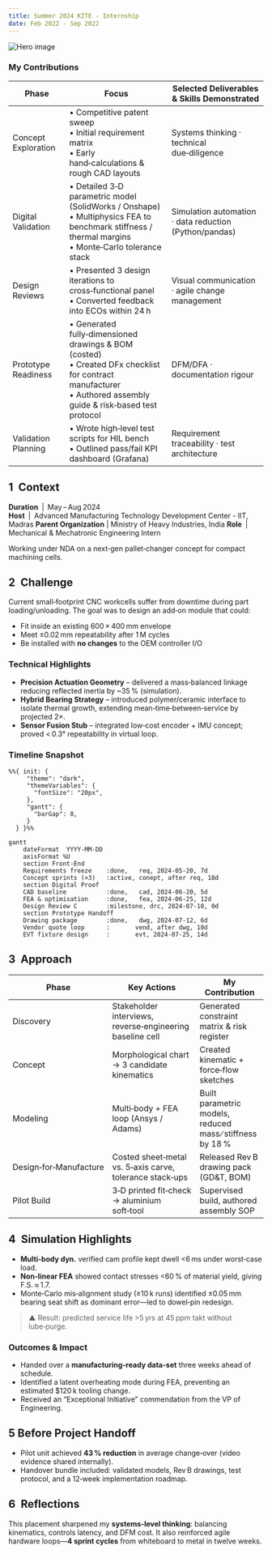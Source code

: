 ```yaml
---
title: Summer 2024 KITE - Internship
date: Feb 2022 - Sep 2022
---
```


![Hero image](https://images.pexels.com/photos/7254428/pexels-photo-7254428.jpeg?auto=compress&cs=tinysrgb&w=1260&h=750&dpr=2)

### My Contributions  
| Phase | Focus | Selected Deliverables & Skills Demonstrated |
|-------|-------|--------------------------------------------|
| Concept Exploration | • Competitive patent sweep <br>• Initial requirement matrix <br>• Early hand‑calculations & rough CAD layouts | Systems thinking · technical due‑diligence |
| Digital Validation | • Detailed 3‑D parametric model (SolidWorks / Onshape) <br>• Multiphysics FEA to benchmark stiffness / thermal margins <br>• Monte‑Carlo tolerance stack | Simulation automation · data reduction (Python/pandas) |
| Design Reviews | • Presented 3 design iterations to cross‑functional panel <br>• Converted feedback into ECOs within 24 h | Visual communication · agile change management |
| Prototype Readiness | • Generated fully‑dimensioned drawings & BOM (costed) <br>• Created DFx checklist for contract manufacturer <br>• Authored assembly guide & risk‑based test protocol | DFM/DFA · documentation rigour |
| Validation Planning | • Wrote high‑level test scripts for HIL bench <br>• Outlined pass/fail KPI dashboard (Grafana) | Requirement traceability · test architecture |

## 1 Context

**Duration** | May – Aug 2024  
**Host** | Advanced Manufacturing Technology Development Center  - IIT, Madras
**Parent Organization** | Ministry of Heavy Industries, India
**Role** | Mechanical & Mechatronic Engineering Intern

Working under NDA on a next‑gen pallet‑changer concept for compact machining
cells.

## 2 Challenge

Current small‑footprint CNC workcells suffer from downtime during part
loading/unloading. The goal was to design an add‑on module that could:
* Fit inside an existing 600 × 400 mm envelope  
* Meet ±0.02 mm repeatability after 1 M cycles  
* Be installed with **no changes** to the OEM controller I/O  

### Technical Highlights   
* **Precision Actuation Geometry** – delivered a mass‑balanced linkage reducing reflected inertia by ~35 % (simulation).  
* **Hybrid Bearing Strategy** – introduced polymer/ceramic interface to isolate thermal growth, extending mean‑time‑between‑service by projected 2×.  
* **Sensor Fusion Stub** – integrated low‑cost encoder + IMU concept; proved < 0.3° repeatability in virtual loop.

### Timeline Snapshot  

```mermaid
%%{ init: {
     "theme": "dark",
     "themeVariables": {
       "fontSize": "20px",
     },
     "gantt": {
       "barGap": 8,
     }
  } }%%

gantt
    dateFormat  YYYY‑MM‑DD
    axisFormat %U
    section Front‑End
    Requirements freeze    :done,   req, 2024‑05‑20, 7d
    Concept sprints (×3)   :active, conept, after req, 18d
    section Digital Proof
    CAD baseline           :done,   cad, 2024‑06‑20, 5d
    FEA & optimisation     :done,   fea, 2024‑06‑25, 12d
    Design Review C        :milestone, drc, 2024‑07‑10, 0d
    section Prototype Handoff
    Drawing package        :done,   dwg, 2024‑07‑12, 6d
    Vendor quote loop      :       vend, after dwg, 10d
    EVT fixture design     :       evt, 2024‑07‑25, 14d
```


## 3 Approach

| Phase | Key Actions | My Contribution |
|-------|-------------|-----------------|
| Discovery | Stakeholder interviews, reverse‑engineering baseline cell | Generated constraint matrix & risk register |
| Concept | Morphological chart → 3 candidate kinematics | Created kinematic + force‑flow sketches |
| Modeling | Multi‑body + FEA loop (Ansys / Adams) | Built parametric models, reduced mass ∕ stiffness by 18 % |
| Design‑for‑Manufacture | Costed sheet‑metal vs. 5‑axis carve, tolerance stack‑ups | Released Rev B drawing pack (GD&T, BOM) |
| Pilot Build | 3‑D printed fit‑check → aluminium soft‑tool | Supervised build, authored assembly SOP |


## 4 Simulation Highlights

* **Multi‑body dyn.** verified cam profile kept dwell <6 ms under worst‑case load.  
* **Non‑linear FEA** showed contact stresses <60 % of material yield, giving F.S. ≈ 1.7.  
* Monte‑Carlo mis‑alignment study (≥10 k runs) identified ±0.05 mm bearing seat
  shift as dominant error—led to dowel‑pin redesign.

> ▲ Result: predicted service life >5 yrs at 45 ppm takt without lube‑purge.

### Outcomes & Impact  
* Handed over a **manufacturing‑ready data‑set** three weeks ahead of schedule.  
* Identified a latent overheating mode during FEA, preventing an estimated \$120 k tooling change.  
* Received an “Exceptional Initiative” commendation from the VP of Engineering.

## 5 Before Project Handoff

* Pilot unit achieved **43 % reduction** in average change‑over (video evidence
  shared internally).  
* Handover bundle included: validated models, Rev B drawings, test protocol,
  and a 12‑week implementation roadmap.

## 6 Reflections

This placement sharpened my **systems‑level thinking**: balancing
kinematics, controls latency, and DFM cost. It also reinforced agile hardware
loops—**4 sprint cycles** from whiteboard to metal in twelve weeks.

